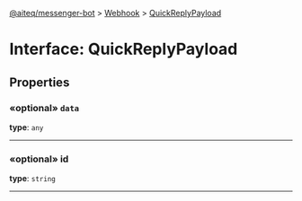 [@aiteq/messenger-bot](../README.md) > [Webhook](../modules/webhook.md) > [QuickReplyPayload](../interfaces/webhook.quickreplypayload.md)

# Interface: QuickReplyPayload

## Properties

<a id="data"></a>
###  «optional» `data`

**type**: `any`
___

<a id="id"></a>
### «optional» id

**type**: `string`
___


